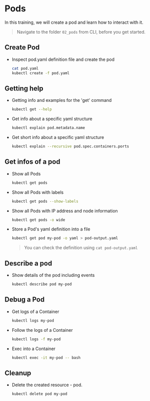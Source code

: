 # Pods

In this training, we will create a pod and learn how to interact with it.

>Navigate to the folder `02_pods` from CLI, before you get started. 

## Create Pod
* Inspect pod.yaml definition file and create the pod
  ```bash
  cat pod.yaml
  kubectl create -f pod.yaml
  ```

## Getting help

* Getting info and examples for the 'get' command
  ```bash
  kubectl get --help
  ```

* Get info about a specific yaml structure
  ```bash
  kubectl explain pod.metadata.name
  ```

* Get short info about a specific yaml structure
  ```bash
  kubectl explain --recursive pod.spec.containers.ports
  ```

## Get infos of a pod

* Show all Pods
  ```bash
  kubectl get pods
  ```

* Show all Pods with labels
  ```bash
  kubectl get pods --show-labels
  ```

* Show all Pods with IP address and node information
  ```bash
  kubectl get pods -o wide
  ```

* Store a Pod's yaml definition into a file
  ```bash
  kubectl get pod my-pod -o yaml > pod-output.yaml
  ```
  >You can check the definition using `cat pod-output.yaml`

## Describe a pod
* Show details of the pod including events
  ```bash
  kubectl describe pod my-pod
  ```

## Debug a Pod

* Get logs of a Container
  ```bash
  kubectl logs my-pod
  ```

* Follow the logs of a Container
  ```bash
  kubectl logs -f my-pod
  ```

* Exec into a Container
  ```bash
  kubectl exec -it my-pod -- bash
  ```

## Cleanup
* Delete the created resource - pod.
  ```bash
  kubectl delete pod my-pod
  ```
